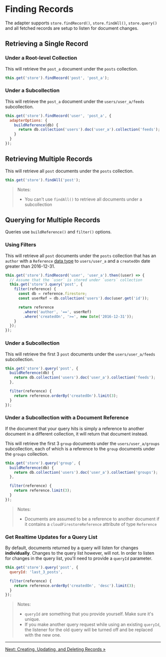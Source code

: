 # Finding Records

The adapter supports `store.findRecord()`, `store.findAll()`, `store.query()` and all fetched records are setup to listen for document changes.

## Retrieving a Single Record

### Under a Root-level Collection

This will retrieve the `post_a` document under the `posts` collection.

```javascript
this.get('store').findRecord('post', 'post_a');
```

### Under a Subcollection

This will retrieve the `post_a` document under the `users/user_a/feeds` subcollection.

```javascript
this.get('store').findRecord('user', 'post_a', {
  adapterOptions: {
    buildReference(db) {
      return db.collection('users').doc('user_a').collection('feeds');
    }
  }
});
```

## Retrieving Multiple Records

This will retrieve all `post` documents under the `posts` collection.

```javascript
this.get('store').findAll('post');
```

> Notes:
>
> - You can't use `findAll()` to retrieve all documents under a subcollection

## Querying for Multiple Records

Queries use `buildReference()` and `filter()` options.

### Using Filters

This will retrieve all `post` documents under the `posts` collection that has an `author` with a `Reference` [data type](https://firebase.google.com/docs/firestore/manage-data/data-types#data_types) to `users/user_a` and a `createdOn` date greater than 2016-12-31.

```javascript
this.get('store').findRecord('user', 'user_a').then((user) => {
  // Assume that the `user` is stored under `users` collection
  this.get('store').query('post', {
    filter(reference) {
      const db = reference.firestore;
      const userRef = db.collection('users').doc(user.get('id'));

      return reference
        .where('author', '==', userRef)
        .where('createdOn', '>=', new Date('2016-12-31'));
    }
  });
});
```

### Under a Subcollection

This will retrieve the first 3 `post` documents under the `users/user_a/feeds` subcollection.

```javascript
this.get('store').query('post', {
  buildReference(db) {
    return db.collection('users').doc('user_a').collection('feeds');
  },

  filter(reference) {
    return reference.orderBy('createdOn').limit(3);
  }
});
```

### Under a Subcollection with a Document Reference

If the document that your query hits is simply a reference to another document in a different collection, it will return that document instead.

This will retrieve the first 3 `group` documents under the `users/user_a/groups` subcollection, each of which is a reference to the `group` documents under the `groups` collection.

```javascript
this.get('store').query('group', {
  buildReference(db) {
    return db.collection('users').doc('user_a').collection('groups');
  },

  filter(reference) {
    return reference.limit(3);
  }
});
```

> Notes:
>
> - Documents are assumed to be a reference to another document if it contains a `cloudFirestoreReference` attribute of type `Reference`

### Get Realtime Updates for a Query List

By default, documents returned by a query will listen for changes **individually**. Changes to the query list however, will not. In order to listen for changes in the query list, you'll need to provide a `queryId` parameter.

```javascript
this.get('store').query('post', {
  queryId: 'last_3_posts',

  filter(reference) {
    return reference.orderBy('createdOn', 'desc').limit(3);
  }
});
```

> Notes:
>
> - `queryId` are something that you provide yourself. Make sure it's unique.
> - If you make another query request while using an existing `queryId`, the listener for the old query will be turned off and be replaced with the new one.

---

[Next: Creating, Updating, and Deleting Records »](https://github.com/rmmmp/ember-cloud-firestore-adapter/blob/master/guides/04-creating-updating-deleting-records.md)
